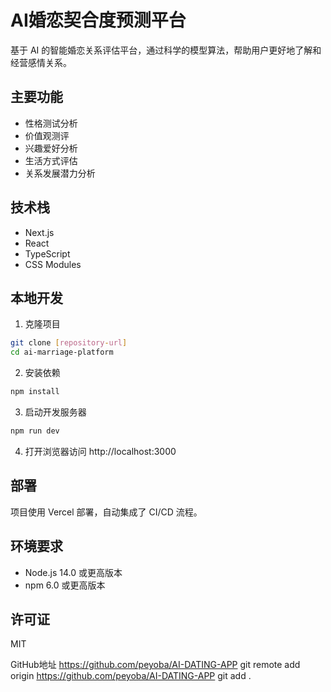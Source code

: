 # AI婚恋契合度预测平台

基于 AI 的智能婚恋关系评估平台，通过科学的模型算法，帮助用户更好地了解和经营感情关系。

## 主要功能

- 性格测试分析
- 价值观测评
- 兴趣爱好分析
- 生活方式评估
- 关系发展潜力分析

## 技术栈

- Next.js
- React
- TypeScript
- CSS Modules

## 本地开发

1. 克隆项目
```bash
git clone [repository-url]
cd ai-marriage-platform
```

2. 安装依赖
```bash
npm install
```

3. 启动开发服务器
```bash
npm run dev
```

4. 打开浏览器访问 http://localhost:3000

## 部署

项目使用 Vercel 部署，自动集成了 CI/CD 流程。

## 环境要求

- Node.js 14.0 或更高版本
- npm 6.0 或更高版本

## 许可证

MIT 

GitHub地址 https://github.com/peyoba/AI-DATING-APP
git remote add origin https://github.com/peyoba/AI-DATING-APP
 git add .